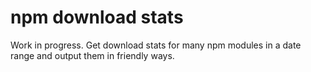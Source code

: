 # npm download stats

Work in progress. Get download stats for many npm modules in a date range and
output them in friendly ways.
